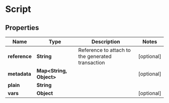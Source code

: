 

# Script


## Properties

| Name | Type | Description | Notes |
|------------ | ------------- | ------------- | -------------|
|**reference** | **String** | Reference to attach to the generated transaction |  [optional] |
|**metadata** | **Map&lt;String, Object&gt;** |  |  [optional] |
|**plain** | **String** |  |  |
|**vars** | **Object** |  |  [optional] |



